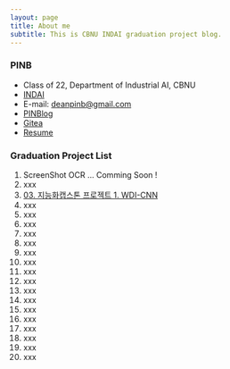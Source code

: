 ```yaml
---
layout: page
title: About me
subtitle: This is CBNU INDAI graduation project blog.
---
```


### PINB 

- Class of 22, Department of Industrial AI, CBNU
- [INDAI](https://indai.cbnu.ac.kr/iai)
- E-mail: deanpinb@gmail.com
- [PINBlog](https://pinblog.codes)
- [Gitea](https://gitea.pinblog.codes/explore/repos)
- [Resume](https://resume.pinblog.codes)


### Graduation Project List

01. ScreenShot OCR ... Comming Soon !
02. xxx
03. [03. 지능화캡스톤 프로젝트 1. WDI-CNN]("/_posts/_deeplearning/_2023-04-26-wdi-cnn.html")
04. xxx
05. xxx
06. xxx
07. xxx
08. xxx
09. xxx
10. xxx
11. xxx
12. xxx
13. xxx
14. xxx
15. xxx
16. xxx
17. xxx
18. xxx
19. xxx
20. xxx

